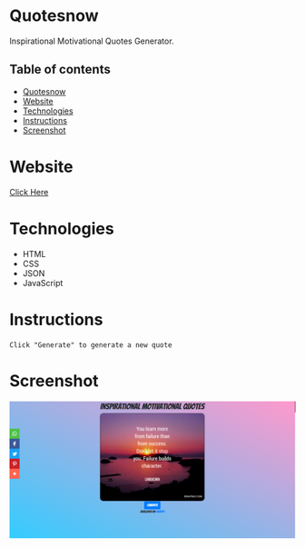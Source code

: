 # Quotesnow
Inspirational Motivational Quotes Generator.

## Table of contents
* [Quotesnow](#quotesnow)
* [Website](#website)
* [Technologies](#technologies)
* [Instructions](#instructions)
* [Screenshot](#screenshot)

# Website
[Click Here](https://ridz97.github.io/quotesnow/)

# Technologies
* HTML
* CSS
* JSON
* JavaScript

# Instructions
```
Click "Generate" to generate a new quote
```

# Screenshot
![screenshot](img/Screenshot.png)
